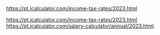https://pt.icalculator.com/income-tax-rates/2023.html

https://pt.icalculator.com/income-tax-rates/2023.html
https://pt.icalculator.com/salary-calculator/annual/2023.html
